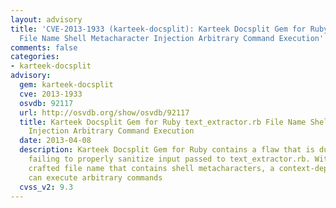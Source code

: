 ```yaml
---
layout: advisory
title: 'CVE-2013-1933 (karteek-docsplit): Karteek Docsplit Gem for Ruby text_extractor.rb
  File Name Shell Metacharacter Injection Arbitrary Command Execution'
comments: false
categories:
- karteek-docsplit
advisory:
  gem: karteek-docsplit
  cve: 2013-1933
  osvdb: 92117
  url: http://osvdb.org/show/osvdb/92117
  title: Karteek Docsplit Gem for Ruby text_extractor.rb File Name Shell Metacharacter
    Injection Arbitrary Command Execution
  date: 2013-04-08
  description: Karteek Docsplit Gem for Ruby contains a flaw that is due to the program
    failing to properly sanitize input passed to text_extractor.rb. With a specially
    crafted file name that contains shell metacharacters, a context-dependent attacker
    can execute arbitrary commands
  cvss_v2: 9.3
---
```

